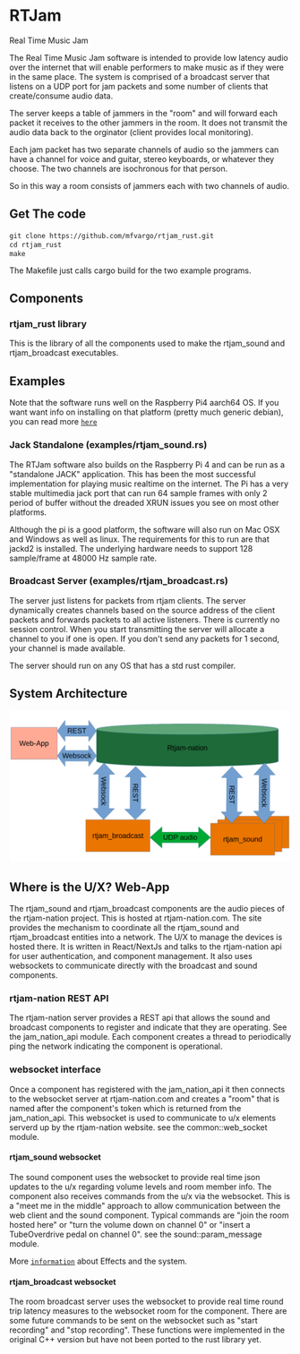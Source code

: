 # RTJam

Real Time Music Jam

The Real Time Music Jam software is intended to provide low latency audio over the internet that will enable performers to make music as if they were in the same place. The system is comprised of a broadcast server that listens on a UDP port for jam packets and some number of clients that create/consume audio data.

The server keeps a table of jammers in the "room" and will forward each packet it receives to the other jammers in the room. It does not transmit the audio data back to the orginator (client provides local monitoring).

Each jam packet has two separate channels of audio so the jammers can have a channel for voice and guitar, stereo keyboards, or whatever they choose. The two channels are isochronous for that person.

So in this way a room consists of jammers each with two channels of audio.

## Get The code

```
git clone https://github.com/mfvargo/rtjam_rust.git
cd rtjam_rust
make
```

The Makefile just calls cargo build for the two example programs.

## Components

### rtjam_rust library

This is the library of all the components used to make the rtjam_sound and rtjam_broadcast executables.

## Examples

Note that the software runs well on the Raspberry Pi4 aarch64 OS. If you want want info on installing on that platform (pretty much generic debian), you can read more
[`here`](docs/Pi%2064bit%20aarch64%20setup.md)

### Jack Standalone (examples/rtjam_sound.rs)

The RTJam software also builds on the Raspberry Pi 4 and can be run as a "standalone JACK" application. This has been the most successful implementation for playing music realtime on the internet. The Pi has a very stable multimedia jack port that can run 64 sample frames with only 2 period of buffer without the dreaded XRUN issues you see on most other platforms.

Although the pi is a good platform, the software will also run on Mac OSX and Windows as well as linux.
The requirements for this to run are that jackd2 is installed. The underlying hardware needs to support 128 sample/frame at 48000 Hz sample rate.

### Broadcast Server (examples/rtjam_broadcast.rs)

The server just listens for packets from rtjam clients. The server dynamically creates channels based on the source address of the client packets and forwards packets to all active listeners. There is currently no session control. When you start transmitting the server will allocate a channel to you if one is open. If you don't send any packets for 1 second, your channel is made available.

The server should run on any OS that has a std rust compiler.

## System Architecture

![Architecture](docs/system_diagram.png)

## Where is the U/X? Web-App

The rtjam_sound and rtjam_broadcast components are the audio pieces of the rtjam-nation project. This is hosted at rtjam-nation.com. The site provides the mechanism to coordinate all the rtjam_sound and rtjam_broadcast entities into a network. The U/X to manage the devices is hosted there.
It is written in React/NextJs and talks to the rtjam-nation api for user authentication, and component
management. It also uses websockets to communicate directly with the broadcast and sound components.

### rtjam-nation REST API

The rtjam-nation server provides a REST api that allows the sound and broadcast components to
register and indicate that they are operating. See the jam_nation_api module. Each component creates a thread to periodically ping the network indicating the component is operational.

### websocket interface

Once a component has registered with the jam_nation_api it then connects to the websocket server at rtjam-nation.com and creates a "room" that is named after the component's token which is
returned from the jam_nation_api. This websocket is used to communicate to u/x elements serverd
up by the rtjam-nation website. see the common::web_socket module.

#### rtjam_sound websocket

The sound component uses the websocket to provide real time json updates to the u/x regarding volume levels and room member info. The component also receives commands from the u/x via the websocket. This
is a "meet me in the middle" approach to allow communication between the web client and the sound
component. Typical commands are "join the room hosted here" or "turn the volume down on channel 0" or
"insert a TubeOverdrive pedal on channel 0". see the sound::param_message module.

More [`information`](docs/pedals.md) about Effects and the system.

#### rtjam_broadcast websocket

The room broadcast server uses the websocket to provide real time round trip latency measures to the
websocket room for the component. There are some future commands to be sent on the websocket
such as "start recording" and "stop recording". These functions were implemented in the original C++
version but have not been ported to the rust library yet.
